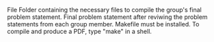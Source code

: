 File Folder containing the necessary files to compile the group's final problem statement.
Final problem statement after reviwing the problem statements from each group member.
Makefile must be installed. To compile and produce a PDF, type "make" in a shell. 